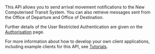 This API allows you to send arrival movement notifications to the New Computerised Transit System. You can also retrieve messages sent from the Office of Departure and Office of Destination.

Further details of the User Restricted Authentication are given on the 
[Authorisation](/api-documentation/docs/authorisation) page.

For more information about how to develop your own client applications, including example clients for this API, 
see [Tutorials](/api-documentation/docs/tutorials).